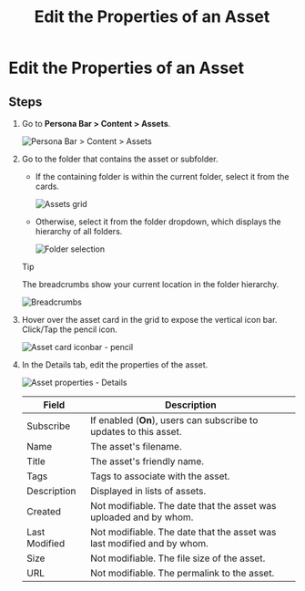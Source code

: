 ﻿---
uid: edit-asset-properties
locale: en
title: Edit the Properties of an Asset
dnnversion: 09.02.00
related-topics: add-assets,edit-asset-permissions,move-asset,copy-asset,download-asset,delete-asset
---

# Edit the Properties of an Asset

## Steps

1.  Go to **Persona Bar \> Content \> Assets**.
    
    ![Persona Bar > Content > Assets](/images/scr-pbar-host-Content-E91.png)
    
2.  Go to the folder that contains the asset or subfolder.
    
    *   If the containing folder is within the current folder, select it from the cards.
        
          
        
        ![Assets grid](/images/scr-Assets-assetlist-grid-E90.png)
        
          
        
    *   Otherwise, select it from the folder dropdown, which displays the hierarchy of all folders.
        
          
        
        ![Folder selection](/images/scr-Assets-folderdropdown-E90.png)
        
          
        
    
    > [!Tip]
    > The breadcrumbs show your current location in the folder hierarchy.
    
      
    
    ![Breadcrumbs](/images/scr-Assets-breadcrumbs-E90.png)
    
      
    
3.  Hover over the asset card in the grid to expose the vertical icon bar. Click/Tap the pencil icon.
    
      
    
    ![Asset card iconbar - pencil](/images/scr-Assets-assetcard-iconbar-edit-E90.png)
    
      
    
4.  In the Details tab, edit the properties of the asset.
    
      
    
    ![Asset properties - Details](/images/scr-Assets-asset-edit-details-E90.png)
    
      
    
    |**Field**|**Description**|
    |---|---|
    |Subscribe|If enabled (<strong>On</strong>), users can subscribe to updates to this asset.|
    |Name|The asset's filename.|
    |Title|The asset's friendly name.|
    |Tags|Tags to associate with the asset.|
    |Description|Displayed in lists of assets.|
    |Created|Not modifiable. The date that the asset was uploaded and by whom.|
    |Last Modified|Not modifiable. The date that the asset was last modified and by whom.|
    |Size|Not modifiable. The file size of the asset.|
    |URL|Not modifiable. The permalink to the asset.|
